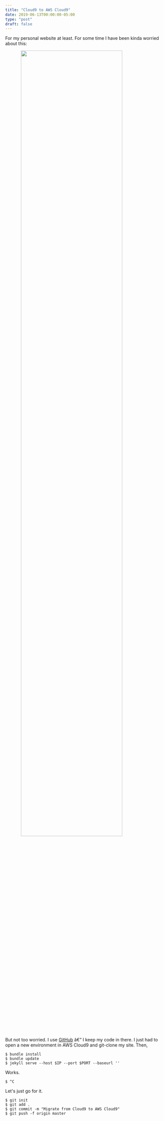 ```yaml
---
title: "Cloud9 to AWS Cloud9"
date: 2019-06-13T00:00:00-05:00
type: "post"
draft: false
---
```


<style>
.center {
    display: block;
  margin-left: auto;
  margin-right: auto;
  width: 80%;
}
</style>


For my personal website at least. For some time I have been kinda worried about this:


<img src="/data/images/awscloud9.png" class="center" />


But not too worried. I use [GitHub](https://github.com/) â€” I keep my code in there. I just had to open a new environment in AWS Cloud9 and git-clone my site. Then,

    $ bundle install
    $ bundle update
    $ jekyll serve --host $IP --port $PORT --baseurl ''

Works.

    $ ^C

Let's just go for it.

    $ git init
    $ git add .
    $ git commit -m "Migrate from Cloud9 to AWS Cloud9"
    $ git push -f origin master


<br>

<svg class="center" width="84px" height="84px" xmlns="http://www.w3.org/2000/svg"
      viewBox="0 0 32 32"
      fill="black">

<path opacity=".25" d="M16 0 A16 16 0 0 0 16 32 A16 16 0 0 0 16 0 M16 4 A12 12 0 0 1 16 28 A12 12 0 0 1 16 4"/>
<path d="M16 0 A16 16 0 0 1 32 16 L28 16 A12 12 0 0 0 16 4z">
  <animateTransform
      attributeName="transform"
      type="rotate"
      from="0 16 16"
      to="360 16 16"
      dur=".9s"
      repeatCount="indefinite" />
</path>

</svg>



<br>


Done!

![Netlify Status](https://api.netlify.com/api/v1/badges/e118c926-0caa-4618-a30b-899365e88718/deploy-status)

<br>

## Conclusion

Phew â€” *way* easier than I thought it would be. Only took ~7 min too.

Not much more to say about that.

-----

Note:
SVG loading icon built with love by me: Copy it. Paste it. Use it. Share it. But most importantly: have patience.

```html
<svg xmlns="http://www.w3.org/2000/svg"
      viewBox="0 0 32 32"
      fill="black">

    <path opacity=".25" d="M16 0 A16 16 0 0 0 16 32 A16 16 0 0 0 16 0 M16 4 A12 12 0 0 1 16 28 A12 12 0 0 1 16 4"/>
    <path d="M16 0 A16 16 0 0 1 32 16 L28 16 A12 12 0 0 0 16 4z">
      <animateTransform
          attributeName="transform"
          type="rotate"
          from="0 16 16"
          to="360 16 16"
          dur=".9s"
          repeatCount="indefinite" />
    </path>
</svg>
```
